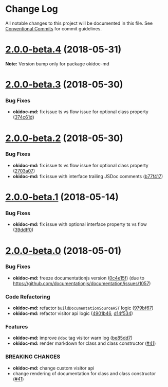 # Change Log

All notable changes to this project will be documented in this file.
See [Conventional Commits](https://conventionalcommits.org) for commit guidelines.

<a name="2.0.0-beta.4"></a>
# [2.0.0-beta.4](https://github.com/wix/okidoc/compare/v2.0.0-beta.3...v2.0.0-beta.4) (2018-05-31)




**Note:** Version bump only for package okidoc-md

<a name="2.0.0-beta.3"></a>
# [2.0.0-beta.3](https://github.com/wix/okidoc/compare/v2.0.0-beta.2...v2.0.0-beta.3) (2018-05-30)


### Bug Fixes

* **okidoc-md:** fix issue ts vs flow issue for optional class property ([374c61d](https://github.com/wix/okidoc/commit/374c61d))




<a name="2.0.0-beta.2"></a>
# [2.0.0-beta.2](https://github.com/wix/okidoc/compare/v2.0.0-beta.1...v2.0.0-beta.2) (2018-05-30)


### Bug Fixes

* **okidoc-md:** fix issue ts vs flow issue for optional class property ([2703a07](https://github.com/wix/okidoc/commit/2703a07))
* **okidoc-md:** fix issue with interface trailing JSDoc comments ([b77f417](https://github.com/wix/okidoc/commit/b77f417))




<a name="2.0.0-beta.1"></a>
# [2.0.0-beta.1](https://github.com/wix/okidoc/compare/v2.0.0-beta.0...v2.0.0-beta.1) (2018-05-14)


### Bug Fixes

* **okidoc-md:** fix issue with optional interface property ts vs flow ([39ddff0](https://github.com/wix/okidoc/commit/39ddff0))




<a name="2.0.0-beta.0"></a>

# [2.0.0-beta.0](https://github.com/wix/okidoc/compare/v1.6.0...v2.0.0-beta.0) (2018-05-01)

### Bug Fixes

* **okidoc-md:** freeze documentationjs version ([0c4e15f](https://github.com/wix/okidoc/commit/0c4e15f)) (due to https://github.com/documentationjs/documentation/issues/1057)

### Code Refactoring

* **okidoc-md:** refactor `buildDocumentationSourceAST` logic ([979bf67](https://github.com/wix/okidoc/commit/979bf67))
* **okidoc-md:** refactor visitor api logic ([4901b46](https://github.com/wix/okidoc/commit/4901b46), [d14f534](https://github.com/wix/okidoc/commit/d14f534))

### Features

* **okidoc-md:** improve `@doc` tag visitor warn log ([be85dd7](https://github.com/wix/okidoc/commit/be85dd7))
* **okidoc-md:** render markdown for class and class constructor ([#41](https://github.com/wix/okidoc/pull/41))

### BREAKING CHANGES

* **okidoc-md:** change custom visitor api
* change rendering of documentation for class and class constructor ([#41](https://github.com/wix/okidoc/pull/41))
